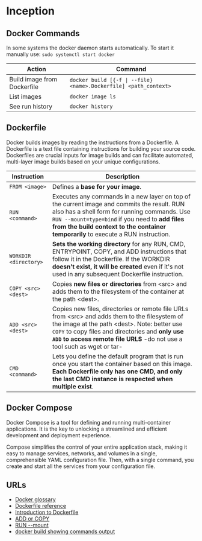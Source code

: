 # Inception

## Docker Commands

In some systems the docker daemon starts automatically. To start it manually use: ```sudo systemctl start docker```

| Action | Command |
| -- | -- |
| Build image from Dockerfile | ```docker build [{-f \| --file} <name>.Dockerfile] <path_context>``` |
| List images | ```docker image ls```|
| See run history | ```docker history``` |

## Dockerfile

Docker builds images by reading the instructions from a Dockerfile. A Dockerfile is a text file containing instructions for building your source code. Dockerfiles are crucial inputs for image builds and can facilitate automated, multi-layer image builds based on your unique configurations. 

| Instruction | Description |
| ----------- | ----------- |
| ``` FROM <image> ``` | Defines a **base for your image**. |
| ``` RUN <command> ``` | Executes any commands in a new layer on top of the current image and commits the result. RUN also has a shell form for running commands. Use  ``` RUN --mount=type=bind ``` if you need to **add files from the build context to the container temporarily** to execute a RUN instruction. |
| ``` WORKDIR <directory> ``` | **Sets the working directory** for any RUN, CMD, ENTRYPOINT, COPY, and ADD instructions that follow it in the Dockerfile. If the WORKDIR **doesn't exist, it will be created** even if it's not used in any subsequent Dockerfile instruction. |
| ``` COPY <src> <dest> ``` | Copies **new files or directories** from \<src> and adds them to the filesystem of the container at the path \<dest>. |
| ``` ADD <src> <dest> ``` | Copies new files, directories or remote file URLs from \<src> and adds them to the filesystem of the image at the path \<dest>. Note: better use ``` COPY ``` to copy files and directories and **only use ``` ADD ``` to access remote file URLS** -do not use a tool such as wget or tar- |
| ``` CMD <command> ``` | Lets you define the default program that is run once you start the container based on this image. **Each Dockerfile only has one CMD, and only the last CMD instance is respected when multiple exist**. |

## Docker Compose

Docker Compose is a tool for defining and running multi-container applications. It is the key to unlocking a streamlined and efficient development and deployment experience.

Compose simplifies the control of your entire application stack, making it easy to manage services, networks, and volumes in a single, comprehensible YAML configuration file. Then, with a single command, you create and start all the services from your configuration file.

## URLs

* [Docker glossary](https://docs.docker.com/glossary/#base-image)
* [Dockerfile reference](https://docs.docker.com/engine/reference/builder/)  
* [Introduction to Dockerfile](https://docs.docker.com/build/building/packaging/)  
* [ADD or COPY](https://docs.docker.com/develop/develop-images/instructions/#add-or-copy)  
* [RUN --mount](https://docs.docker.com/engine/reference/builder/#run---mount)  
* [docker build showing commands output](https://stackoverflow.com/questions/64804749/why-is-docker-build-not-showing-any-output-from-commands/64805337#64805337)
